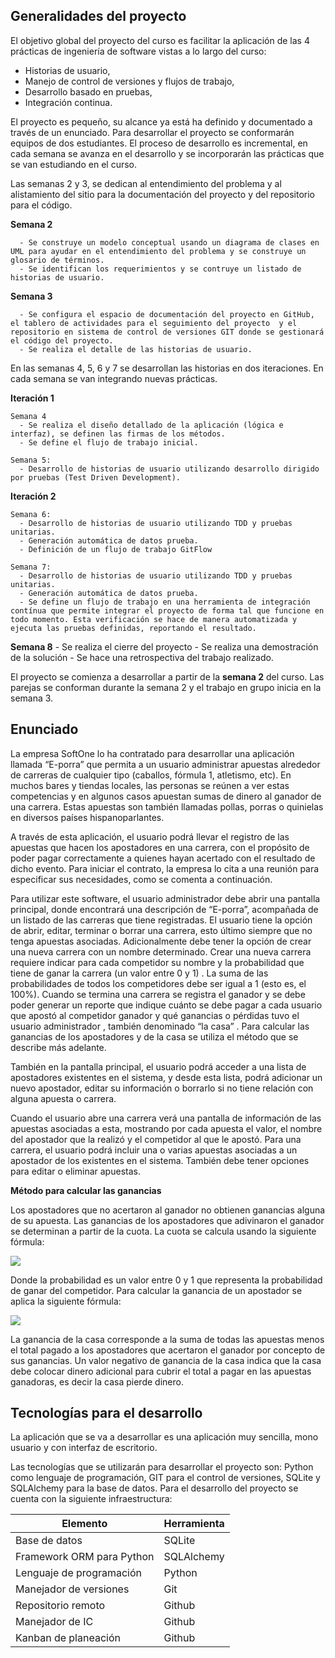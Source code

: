 ## Generalidades del proyecto

El objetivo global del proyecto del curso es facilitar la aplicación de las 4 prácticas de ingeniería de software vistas a lo largo del curso: 
* Historias de usuario, 
* Manejo de control de versiones y flujos de trabajo, 
* Desarrollo basado en pruebas,
* Integración continua. 

El proyecto es pequeño, su alcance ya está ha definido y documentado a través de un enunciado. Para desarrollar el proyecto se conformarán equipos de dos estudiantes. El proceso de desarrollo es incremental, en cada semana se avanza en el desarrollo y se incorporarán las prácticas que se van estudiando en el curso.

Las semanas 2 y 3, se dedican al entendimiento del problema y al alistamiento del sitio para la documentación del proyecto y del repositorio para el código.

**Semana 2**

      - Se construye un modelo conceptual usando un diagrama de clases en UML para ayudar en el entendimiento del problema y se construye un glosario de términos.
      - Se identifican los requerimientos y se contruye un listado de historias de usuario.
  
**Semana 3**

      - Se configura el espacio de documentación del proyecto en GitHub, el tablero de actividades para el seguimiento del proyecto  y el repositorio en sistema de control de versiones GIT donde se gestionará el código del proyecto.
      - Se realiza el detalle de las historias de usuario.
  
En las semanas 4, 5, 6 y 7 se desarrollan las historias en dos iteraciones. En cada semana se van integrando nuevas prácticas.

**Iteración 1** 
  
    Semana 4
      - Se realiza el diseño detallado de la aplicación (lógica e interfaz), se definen las firmas de los métodos. 
      - Se define el flujo de trabajo inicial.
  
    Semana 5:
      - Desarrollo de historias de usuario utilizando desarrollo dirigido por pruebas (Test Driven Development).

**Iteración 2**

    Semana 6:
      - Desarrollo de historias de usuario utilizando TDD y pruebas unitarias.
      - Generación automática de datos prueba.
      - Definición de un flujo de trabajo GitFlow
  
    Semana 7:  
      - Desarrollo de historias de usuario utilizando TDD y pruebas unitarias.
      - Generación automática de datos prueba.
      - Se define un flujo de trabajo en una herramienta de integración contínua que permite integrar el proyecto de forma tal que funcione en todo momento. Esta verificación se hace de manera automatizada y ejecuta las pruebas definidas, reportando el resultado.


**Semana 8**
      - Se realiza el cierre del proyecto
      - Se realiza una demostración de la solución
      - Se hace una retrospectiva del trabajo realizado. 


El proyecto se comienza a desarrollar a partir de la **semana 2** del curso. Las parejas se conforman durante la semana 2 y el trabajo en grupo inicia en la semana 3.


## Enunciado

La empresa SoftOne lo ha contratado para desarrollar una aplicación llamada “E-porra” que permita a un usuario  administrar apuestas alrededor de carreras de cualquier tipo (caballos, fórmula 1, atletismo, etc). En muchos bares y tiendas locales, las personas se reúnen a ver estas competencias  y en algunos casos apuestan sumas de dinero al ganador de una carrera. Estas apuestas son también llamadas pollas, porras o quinielas en diversos países hispanoparlantes.

A través de esta aplicación, el usuario podrá llevar el registro de las apuestas que hacen los apostadores en una carrera, con el propósito de poder pagar correctamente a quienes hayan acertado con el resultado de dicho evento. Para iniciar el contrato, la empresa lo cita a una reunión para especificar sus necesidades, como se comenta a continuación.

Para utilizar este software, el usuario  administrador debe abrir una pantalla principal, donde encontrará una descripción de “E-porra”, acompañada de un listado de las carreras que tiene registradas. El usuario tiene la opción de abrir, editar, terminar o borrar una carrera, esto último siempre que no tenga apuestas asociadas. Adicionalmente debe tener la opción de crear una nueva carrera con un nombre determinado. Crear una nueva carrera requiere indicar para cada competidor su nombre y la probabilidad que tiene de ganar la carrera (un valor entre 0 y 1) . La suma de las probabilidades de todos los competidores debe ser igual a 1 (esto es, el 100%). Cuando  se termina una carrera se registra el ganador y se debe poder generar un reporte que indique cuánto se debe pagar a cada usuario que apostó al competidor ganador y qué ganancias o pérdidas tuvo el usuario administrador , también denominado “la casa” . Para calcular las ganancias de los apostadores y de la casa se utiliza el método que se describe más adelante.

También en la pantalla principal, el usuario podrá acceder a una lista de apostadores existentes en el sistema, y desde esta lista, podrá adicionar un nuevo apostador, editar su información o borrarlo si no tiene relación con alguna apuesta o carrera.

Cuando el usuario abre una carrera verá una pantalla de información de las apuestas asociadas a esta, mostrando por cada apuesta el valor, el nombre del apostador que la realizó y el competidor al que le apostó.   Para una carrera, el usuario podrá incluir una o varias apuestas asociadas a un apostador de los existentes en el sistema. También debe tener opciones para editar o eliminar apuestas.

**Método para calcular las ganancias**

Los apostadores que no acertaron al ganador no obtienen ganancias alguna de su apuesta. Las ganancias de los apostadores que adivinaron el ganador se determinan a partir de la cuota. La cuota se calcula usando la siguiente fórmula:

![](assets/images/formula_cuota.PNG)

Donde la probabilidad es un valor entre 0 y 1 que representa la probabilidad de ganar del competidor. 
Para calcular la ganancia de un apostador se aplica la siguiente fórmula:

![](assets/images/formula_ganancia.PNG)

La ganancia de la casa corresponde a la suma de todas las apuestas menos el total pagado a los apostadores que acertaron el ganador por concepto de sus ganancias. Un valor negativo de ganancia de la casa indica que la casa debe colocar dinero adicional para cubrir el total a pagar en las apuestas ganadoras, es decir la casa pierde dinero. 

## Tecnologías para el desarrollo 

La aplicación que se va a desarrollar es una aplicación muy sencilla, mono usuario y con interfaz de escritorio. 

Las tecnologías que se utilizarán para desarrollar el proyecto son: Python como lenguaje de programación, GIT para el control de versiones, SQLite y SQLAlchemy para la base de datos. Para el desarrollo del proyecto se cuenta con la siguiente infraestructura:


| Elemento                  | Herramienta |
| ------------------------- | ----------- |
| Base de datos             | SQLite     |
| Framework ORM para Python | SQLAlchemy  |
| Lenguaje de programación  | Python      |
| Manejador de versiones    | Git         |
| Repositorio remoto        | Github      |
| Manejador de IC           | Github      |
| Kanban de planeación      | Github      |


